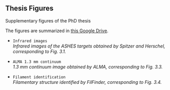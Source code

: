 ## Thesis Figures
Supplementary figures of the PhD thesis  

The figures are summarized in [this Google Drive](https://drive.google.com/drive/folders/1NCcmxVvygqYmva-r4sVUN2KGW_dySf59?usp=drive_link).  

- `Infrared images`  
  *Infrared images of the ASHES targets obtained by Spitzer and Herschel, corresponding to Fig. 3.1.*

- `ALMA 1.3 mm continuum`  
  *1.3 mm continuum image obtained by ALMA, corresponding to Fig. 3.3.*

- `Filament identification`  
  *Filamentary structure identified by FilFinder, corresponding to Fig. 3.4.*
